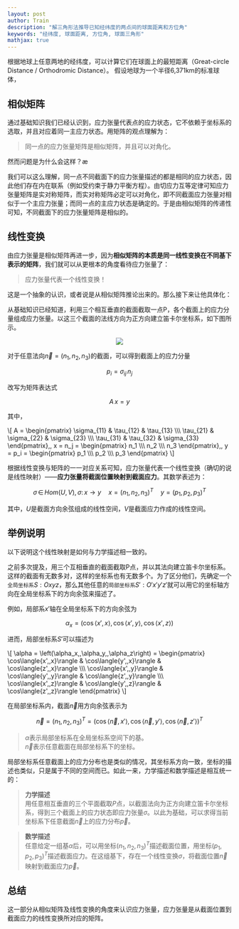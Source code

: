 ```yaml
---
layout: post
author: Train
description: "解三角形法推导已知经纬度的两点间的球面距离和方位角"
keywords: "经纬度, 球面距离, 方位角, 球面三角形"
mathjax: true
---
```


根据地球上任意两地的经纬度，可以计算它们在球面上的最短距离（Great-circle Distance / Orthodromic Distance）。
假设地球为一个半径6,371km的标准球体，

## 相似矩阵

通过基础知识我们已经认识到，应力张量代表点的应力状态，它不依赖于坐标系的选取，并且对应着同一主应力状态。用矩阵的观点理解为：

> 同一点的应力张量矩阵是相似矩阵，并且可以对角化。

然而问题是为什么会这样？æ

我们可以这么理解，同一点不同截面下的应力张量描述的都是相同的应力状态，因此他们存在内在联系（例如受约束于静力平衡方程）。由切应力互等定律可知应力张量矩阵是实对称矩阵，而实对称矩阵必定可以对角化，即不同截面应力张量对相似于一个主应力张量；而同一点的主应力状态是确定的。于是由相似矩阵的传递性可知，不同截面下的应力张量矩阵是相似的。

## 线性变换

由应力张量是相似矩阵再进一步，因为**相似矩阵的本质是同一线性变换在不同基下表示的矩阵**，我们就可以从更根本的角度看待应力张量了：

> 应力张量代表一个线性变换！

这是一个抽象的认识，或者说是从相似矩阵推论出来的。那么接下来让他具体化：

从基础知识已经知道，利用三个相互垂直的截面截取一点P，各个截面上的应力分量组成应力张量。以这三个截面的法线方向为正方向建立笛卡尔坐标系，如下图所示。

<div align='center'><img src="{{ "/images/2013-07-30-05.png" | prepend: site.baseurl }}"></div>

对于任意法向$\vec{n}=(n_1,\,n_2,\,n_3)$的截面，可以得到截面上的应力分量

$$p_i = \sigma_{ij}\,n_j$$

改写为矩阵表达式

$$A\,x = y$$

其中，

\\[
A = 
\begin{pmatrix}
\sigma_{11} & \tau_{12} & \tau_{13} \\\\\\
\tau_{21} & \sigma_{22} & \sigma_{23} \\\\\\
\tau_{31} & \tau_{32} & \sigma_{33}
\end{pmatrix}\,,
x = n_j = \begin{pmatrix}
n_1 \\\\\\
n_2 \\\\\\
n_3
\end{pmatrix}\,,
y = p_i = \begin{pmatrix}
p_1 \\\\\\
p_2 \\\\\\
p_3
\end{pmatrix}
\\]

根据线性变换与矩阵的一一对应关系可知，应力张量代表一个线性变换（确切的说是线性映射）——**应力张量将截面位置映射到截面应力**。其数学表述为：

$$\sigma\,\in \, Hom(U,\,V),\,\sigma:\,x \rightarrow y \quad x=\left(n_1,\,n_2,\,n_3\right)^T \quad y=\left(p_1,\,p_2,\,p_3\right)^T$$

其中，$U$是截面方向余弦组成的线性空间，$V$是截面应力作成的线性空间。

## 举例说明

以下说明这个线性映射是如何与力学描述相一致的。

之前多次提及，用三个互相垂直的截面截取P点，并以其法向建立笛卡尔坐标系。这样的截面有无数多对，这样的坐标系也有无数多个。为了区分他们，先确定一个`全局坐标系`$S:Oxyz$，那么其他任意的`局部坐标系`$S':O'x'y'z'$就可以用它的坐标轴方向在全局坐标系下的方向余弦来描述了。

例如，局部系$x'$轴在全局坐标系下的方向余弦为

$$\alpha_x = \left(\cos\langle{x',\,x}\rangle,\,\cos\langle{x',\,y}\rangle,\,\cos\langle{x',\,z}\rangle\right)$$

进而，局部坐标系$S'$可以描述为

\\[
\alpha = \left(\alpha_x,\,\alpha_y,\,\alpha_z\right) = 
\begin{pmatrix}
\cos\langle{x',\,x}\rangle & \cos\langle{y',\,x}\rangle & \cos\langle{z',\,x}\rangle \\\\\\
\cos\langle{x',\,y}\rangle & \cos\langle{y',\,y}\rangle & \cos\langle{z',\,y}\rangle \\\\\\
\cos\langle{x',\,z}\rangle & \cos\langle{y',\,z}\rangle & \cos\langle{z',\,z}\rangle
\end{pmatrix}
\\]

在局部坐标系内，截面$\vec{n}$用方向余弦表示为

$$\vec{n}=\left(n_1,\,n_2,\,n_3\right)^T = \left(\cos\langle{\vec{n},\,x'}\rangle,\,\cos\langle{\vec{n},\,y'}\rangle,\,\cos\langle{\vec{n},\,z'}\rangle\right)^T$$

> $\alpha$表示局部坐标系在全局坐标系空间下的基。  
> $\vec{n}$表示任意截面在局部坐标系下的坐标。

局部坐标系任意截面上的应力分布也是类似的情况，其坐标系方向一致，坐标的描述也类似，只是属于不同的空间而已。如此一来，力学描述和数学描述是相互统一的：

> **力学描述**  
> 用任意相互垂直的三个平面截取$P$点，以截面法向为正方向建立笛卡尔坐标系，得到三个截面上的应力状态即应力张量$\sigma$。以此为基础，可以求得当前坐标系下任意截面$\vec{n}$上的应力分布$\vec{p}$。 

> **数学描述**  
> 任意给定一组基$\alpha$后，可以用坐标$\left(n_1,\,n_2,\,n_3\right)^T$描述截面位置，用坐标$\left(p_1,\,p_2,\,p_3\right)^T$描述截面应力。在这组基下，存在一个线性变换$\sigma$，将截面位置$\vec{n}$映射到截面应力$\vec{p}$。

## 总结

这一部分从相似矩阵及线性变换的角度来认识应力张量，应力张量是从截面位置到截面应力的线性变换所对应的矩阵。